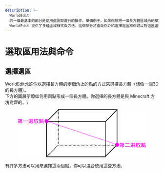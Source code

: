 ```yaml
---
description: >-
  WorldEdit
  的一個最基本的部分是使用選區取進行的操作。舉個例子，如果你想把一個長方體區域內的草方塊換成泥土，你需要告訴WorldEdit這個長方體區域的位置。 
  WorldEdit 提供了多種區域樣式與方法，這個部分將會向你介紹選擇選區和你可以對選區進行的操作。
---
```


# 選取區用法與命令

## 選擇選區 <a href="#xuan-ze-xuan-ou" id="xuan-ze-xuan-ou"></a>

WorldEdit允許你以選擇長方體的兩個角上的點的方式來選擇長方體（想像一個3D的長方體）。\
下方的圖展示瞭如何用兩點形成一個長方體。你選擇的長方體是與 Minecraft 方塊對齊的。\


<figure><img src="../.gitbook/assets/image.png" alt=""><figcaption></figcaption></figure>

有許多方法可以用來選擇這兩個點，你可以混合使用這些方法。
